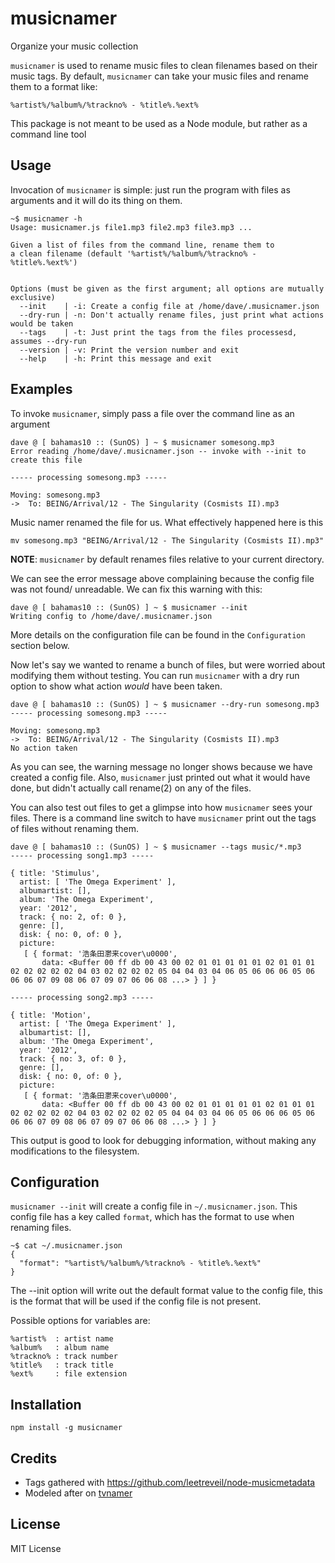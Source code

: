 musicnamer
==========

Organize your music collection

`musicnamer` is used to rename music files to clean filenames based
on their music tags.  By default, `musicnamer` can take your music files
and rename them to a format like:

    %artist%/%album%/%trackno% - %title%.%ext%

This package is not meant to be used as a Node module, but rather
as a command line tool

Usage
-----

Invocation of `musicnamer` is simple: just run the program with files as arguments
and it will do its thing on them.

    ~$ musicnamer -h
    Usage: musicnamer.js file1.mp3 file2.mp3 file3.mp3 ...

    Given a list of files from the command line, rename them to
    a clean filename (default '%artist%/%album%/%trackno% - %title%.%ext%')


    Options (must be given as the first argument; all options are mutually exclusive)
      --init    | -i: Create a config file at /home/dave/.musicnamer.json
      --dry-run | -n: Don't actually rename files, just print what actions would be taken
      --tags    | -t: Just print the tags from the files processesd, assumes --dry-run
      --version | -v: Print the version number and exit
      --help    | -h: Print this message and exit

Examples
--------

To invoke `musicnamer`, simply pass a file over the command line as an argument

    dave @ [ bahamas10 :: (SunOS) ] ~ $ musicnamer somesong.mp3
    Error reading /home/dave/.musicnamer.json -- invoke with --init to create this file

    ----- processing somesong.mp3 -----

    Moving: somesong.mp3
    ->  To: BEING/Arrival/12 - The Singularity (Cosmists II).mp3

Music namer renamed the file for us.  What effectively happened here is this

    mv somesong.mp3 "BEING/Arrival/12 - The Singularity (Cosmists II).mp3"

**NOTE**: `musicnamer` by default renames files relative to your current directory.

We can see the error message above complaining because the config file was not found/
unreadable.  We can fix this warning with this:

    dave @ [ bahamas10 :: (SunOS) ] ~ $ musicnamer --init
    Writing config to /home/dave/.musicnamer.json

More details on the configuration file can be found in the `Configuration` section below.

Now let's say we wanted to rename a bunch of files, but were worried about modifying
them without testing.  You can run `musicnamer` with a dry run option to show what action
*would* have been taken.

    dave @ [ bahamas10 :: (SunOS) ] ~ $ musicnamer --dry-run somesong.mp3
    ----- processing somesong.mp3 -----

    Moving: somesong.mp3
    ->  To: BEING/Arrival/12 - The Singularity (Cosmists II).mp3
    No action taken

As you can see, the warning message no longer shows because we have created a config file.
Also, `musicnamer` just printed out what it would have done, but didn't actually call rename(2)
on any of the files.

You can also test out files to get a glimpse into how `musicnamer` sees your files.  There is a
command line switch to have `musicnamer` print out the tags of files without renaming them.

    dave @ [ bahamas10 :: (SunOS) ] ~ $ musicnamer --tags music/*.mp3
    ----- processing song1.mp3 -----

    { title: 'Stimulus',
      artist: [ 'The Omega Experiment' ],
      albumartist: [],
      album: 'The Omega Experiment',
      year: '2012',
      track: { no: 2, of: 0 },
      genre: [],
      disk: { no: 0, of: 0 },
      picture:
       [ { format: '浩条⽥灪来cover\u0000',
           data: <Buffer 00 ff db 00 43 00 02 01 01 01 01 01 02 01 01 01 02 02 02 02 02 04 03 02 02 02 02 05 04 04 03 04 06 05 06 06 06 05 06 06 06 07 09 08 06 07 09 07 06 06 08 ...> } ] }

    ----- processing song2.mp3 -----

    { title: 'Motion',
      artist: [ 'The Omega Experiment' ],
      albumartist: [],
      album: 'The Omega Experiment',
      year: '2012',
      track: { no: 3, of: 0 },
      genre: [],
      disk: { no: 0, of: 0 },
      picture:
       [ { format: '浩条⽥灪来cover\u0000',
           data: <Buffer 00 ff db 00 43 00 02 01 01 01 01 01 02 01 01 01 02 02 02 02 02 04 03 02 02 02 02 05 04 04 03 04 06 05 06 06 06 05 06 06 06 07 09 08 06 07 09 07 06 06 08 ...> } ] }

This output is good to look for debugging information, without making
any modifications to the filesystem.


Configuration
-------------

`musicnamer --init` will create a config file in `~/.musicnamer.json`. This config file
has a key called `format`, which has the format to use when renaming files.

    ~$ cat ~/.musicnamer.json
    {
      "format": "%artist%/%album%/%trackno% - %title%.%ext%"
    }

The --init option will write out the default format value to the config file, this is the
format that will be used if the config file is not present.

Possible options for variables are:

    %artist%  : artist name
    %album%   : album name
    %trackno% : track number
    %title%   : track title
    %ext%     : file extension


Installation
------------

    npm install -g musicnamer


Credits
-------

* Tags gathered with https://github.com/leetreveil/node-musicmetadata
* Modeled after on [tvnamer](https://github.com/dbr/tvnamer)

License
-------

MIT License
